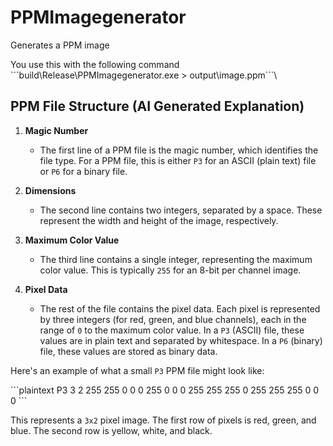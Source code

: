 # PPMImagegenerator
Generates a PPM image

You use this with the following command \```build\Release\PPMImagegenerator.exe > output\image.ppm```\

## PPM File Structure (AI Generated Explanation)

1. **Magic Number**
    - The first line of a PPM file is the magic number, which identifies the file type. For a PPM file, this is either `P3` for an ASCII (plain text) file or `P6` for a binary file.

2. **Dimensions**
    - The second line contains two integers, separated by a space. These represent the width and height of the image, respectively.

3. **Maximum Color Value**
    - The third line contains a single integer, representing the maximum color value. This is typically `255` for an 8-bit per channel image.

4. **Pixel Data**
    - The rest of the file contains the pixel data. Each pixel is represented by three integers (for red, green, and blue channels), each in the range of `0` to the maximum color value. In a `P3` (ASCII) file, these values are in plain text and separated by whitespace. In a `P6` (binary) file, these values are stored as binary data.

Here's an example of what a small `P3` PPM file might look like:

\```plaintext
P3
3 2
255
255 0 0   0 255 0   0 0 255
255 255 0 255 255 255 0 0 0
\```

This represents a `3x2` pixel image. The first row of pixels is red, green, and blue. The second row is yellow, white, and black. 